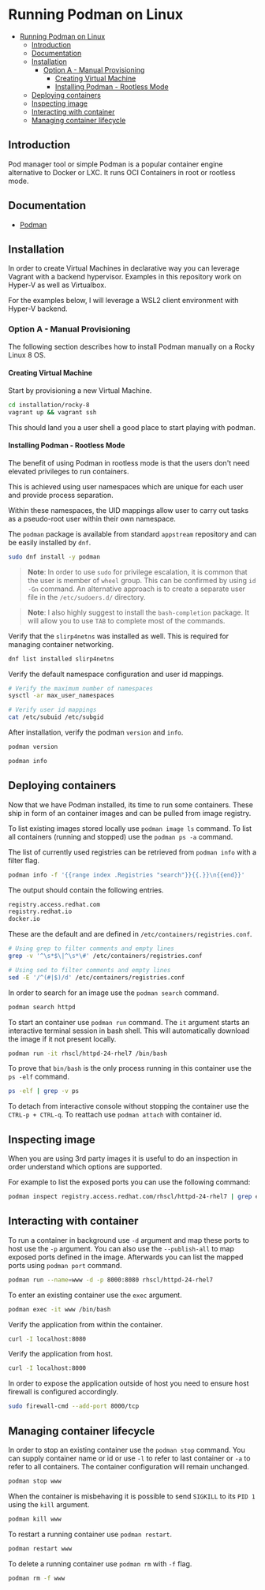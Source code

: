# Running Podman on Linux

- [Running Podman on Linux](#running-podman-on-linux)
  - [Introduction](#introduction)
  - [Documentation](#documentation)
  - [Installation](#installation)
    - [Option A - Manual Provisioning](#option-a---manual-provisioning)
      - [Creating Virtual Machine](#creating-virtual-machine)
      - [Installing Podman - Rootless Mode](#installing-podman---rootless-mode)
  - [Deploying containers](#deploying-containers)
  - [Inspecting image](#inspecting-image)
  - [Interacting with container](#interacting-with-container)
  - [Managing container lifecycle](#managing-container-lifecycle)


## Introduction

Pod manager tool or simple Podman is a popular container engine alternative to Docker or LXC. It runs OCI Containers in root or rootless mode.


## Documentation

- [Podman](https://podman.io/)


## Installation

In order to create Virtual Machines in declarative way you can leverage Vagrant with a backend hypervisor. Examples in this repository work on Hyper-V as well as Virtualbox.

For the examples below, I will leverage a WSL2 client environment with Hyper-V backend.


### Option A - Manual Provisioning

The following section describes how to install Podman manually on a Rocky Linux 8 OS.

#### Creating Virtual Machine

Start by provisioning a new Virtual Machine.

```bash
cd installation/rocky-8
vagrant up && vagrant ssh
```

This should land you a user shell a good place to start playing with podman.

#### Installing Podman - Rootless Mode

The benefit of using Podman in rootless mode is that the users don't need elevated privileges to run containers.

This is achieved using user namespaces which are unique for each user and provide process separation.

Within these namespaces, the UID mappings allow user to carry out tasks as a pseudo-root user within their own namespace.

The `podman` package is available from standard `appstream` repository and can be easily installed by `dnf`.

```bash
sudo dnf install -y podman
```

> **Note**: In order to use `sudo` for privilege escalation, it is common that the user is member of `wheel` group. This can be confirmed by using `id -Gn` command. An alternative approach is to create a separate user file in the `/etc/sudoers.d/` directory.

> **Note**: I also highly suggest to install the `bash-completion` package. It will allow you to use `TAB` to complete most of the commands.


Verify that the `slirp4netns` was installed as well. This is required for managing container networking.

```bash
dnf list installed slirp4netns
```

Verify the default namespace configuration and user id mappings.

```bash
# Verify the maximum number of namespaces
sysctl -ar max_user_namespaces

# Verify user id mappings
cat /etc/subuid /etc/subgid
```

After installation, verify the podman `version` and `info`.

```bash
podman version
```

```bash
podman info
```


## Deploying containers

Now that we have Podman installed, its time to run some containers. These ship in form of an container images and can be pulled from image registry.

To list existing images stored locally use `podman image ls` command. To list all containers (running and stopped) use the `podman ps -a` command.

The list of currently used registries can be retrieved from `podman info` with a filter flag.

```bash
podman info -f '{{range index .Registries "search"}}{{.}}\n{{end}}'
```

The output should contain the following entries.

```bash
registry.access.redhat.com
registry.redhat.io
docker.io
```

These are the default and are defined in `/etc/containers/registries.conf`.

```bash
# Using grep to filter comments and empty lines
grep -v '^\s*$\|^\s*\#' /etc/containers/registries.conf

# Using sed to filter comments and empty lines
sed -E '/^(#|$)/d' /etc/containers/registries.conf
```

In order to search for an image use the `podman search` command.

```bash
podman search httpd
```

To start an container use `podman run` command. The `it` argument starts an interactive terminal session in bash shell. This will automatically download the image if it not present locally.

```bash
podman run -it rhscl/httpd-24-rhel7 /bin/bash
```

To prove that `bin/bash` is the only process running in this container use the `ps -elf` command.

```bash
ps -elf | grep -v ps
```

To detach from interactive console without stopping the container use the `CTRL-p + CTRL-q`. To reattach use `podman attach` with container id.


## Inspecting image

When you are using 3rd party images it is useful to do an inspection in order understand which options are supported.

For example to list the exposed ports you can use the following command:

```bash
podman inspect registry.access.redhat.com/rhscl/httpd-24-rhel7 | grep expose
```


## Interacting with container

To run a container in background use `-d` argument and map these ports to host use the `-p` argument. You can also use the `--publish-all` to map exposed ports defined in the image. Afterwards you can list the mapped ports using `podman port` command.

```bash
podman run --name=www -d -p 8000:8080 rhscl/httpd-24-rhel7
```

To enter an existing container use the `exec` argument.

```bash
podman exec -it www /bin/bash
```

Verify the application from within the container.

```bash
curl -I localhost:8080
```

Verify the application from host.

```bash
curl -I localhost:8000
```

In order to expose the application outside of host you need to ensure host firewall is configured accordingly.

```bash
sudo firewall-cmd --add-port 8000/tcp
```


## Managing container lifecycle

In order to stop an existing container use the `podman stop` command. You can supply container name or id or use `-l` to refer to last container or `-a` to refer to all containers. The container configuration will remain unchanged.

```bash
podman stop www
```

When the container is misbehaving it is possible to send `SIGKILL` to its `PID 1` using the `kill` argument.

```bash
podman kill www
```

To restart a running container use `podman restart`.

```bash
podman restart www
```

To delete a running container use `podman rm` with `-f` flag.

```bash
podman rm -f www
```